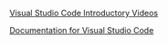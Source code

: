 [Visual Studio Code Introductory Videos](https://code.visualstudio.com/docs/getstarted/introvideos)

[Documentation for Visual Studio Code](https://code.visualstudio.com/docs?start=true)

